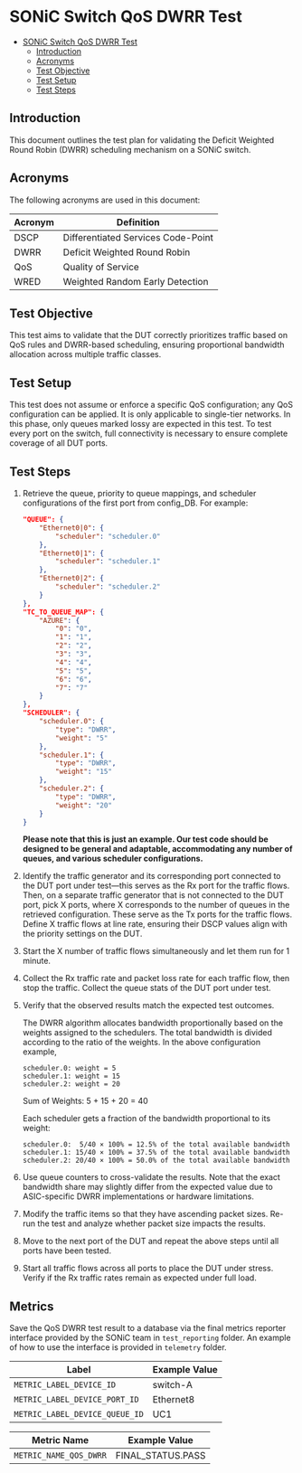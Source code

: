 # SONiC Switch QoS DWRR Test

- [SONiC Switch QoS DWRR Test](#sonic-switch-qos-dwrr-test)
  - [Introduction](#introduction)
  - [Acronyms](#acronyms)
  - [Test Objective](#test-objective)
  - [Test Setup](#test-setup)
  - [Test Steps](#test-steps)

## Introduction

This document outlines the test plan for validating the Deficit Weighted Round Robin (DWRR) scheduling mechanism on a SONiC switch.

## Acronyms

The following acronyms are used in this document:

| Acronym | Definition                           |
|---------|--------------------------------------|
| DSCP    | Differentiated Services Code-Point   |
| DWRR    | Deficit Weighted Round Robin         |
| QoS     | Quality of Service                   |
| WRED    | Weighted Random Early Detection      |

## Test Objective

This test aims to validate that the DUT correctly prioritizes traffic based on QoS rules and DWRR-based scheduling, ensuring proportional bandwidth allocation across multiple traffic classes.

## Test Setup

This test does not assume or enforce a specific QoS configuration; any QoS configuration can be applied. It is only applicable to single-tier networks. In this phase, only queues marked lossy are expected in this test. To test every port on the switch, full connectivity is necessary to ensure complete coverage of all DUT ports.

## Test Steps

1. Retrieve the queue, priority to queue mappings, and scheduler configurations of the first port from config_DB. For example:

    ```json
    "QUEUE": {
        "Ethernet0|0": {
            "scheduler": "scheduler.0"
        },
        "Ethernet0|1": {
            "scheduler": "scheduler.1"
        },
        "Ethernet0|2": {
            "scheduler": "scheduler.2"
        }
    },
    "TC_TO_QUEUE_MAP": {
        "AZURE": {
            "0": "0",
            "1": "1",
            "2": "2",
            "3": "3",
            "4": "4",
            "5": "5",
            "6": "6",
            "7": "7"
        }
    },
    "SCHEDULER": {
        "scheduler.0": {
            "type": "DWRR",
            "weight": "5"
        },
        "scheduler.1": {
            "type": "DWRR",
            "weight": "15"
        },
        "scheduler.2": {
            "type": "DWRR",
            "weight": "20"
        }
    }
    ```

   **Please note that this is just an example. Our test code should be designed to be general and adaptable, accommodating any number of queues, and various scheduler configurations.**

2. Identify the traffic generator and its corresponding port connected to the DUT port under test—this serves as the Rx port for the traffic flows. Then, on a separate traffic generator that is not connected to the DUT port, pick X ports, where X corresponds to the number of queues in the retrieved configuration. These serve as the Tx ports for the traffic flows. Define X traffic flows at line rate, ensuring their DSCP values align with the priority settings on the DUT.
3. Start the X number of traffic flows simultaneously and let them run for 1 minute.
4. Collect the Rx traffic rate and packet loss rate for each traffic flow, then stop the traffic.  Collect the queue stats of the DUT port under test.
5. Verify that the observed results match the expected test outcomes.

   The DWRR algorithm allocates bandwidth proportionally based on the weights assigned to the schedulers. The total bandwidth is divided according to the ratio of the weights. In the above configuration example,

   ```plaintext
   scheduler.0: weight = 5
   scheduler.1: weight = 15
   scheduler.2: weight = 20
   ```

   Sum of Weights: 5 + 15 + 20 = 40

   Each scheduler gets a fraction of the bandwidth proportional to its weight:

   ```plaintext
   scheduler.0:  5/40 × 100% = 12.5% of the total available bandwidth
   scheduler.1: 15/40 × 100% = 37.5% of the total available bandwidth
   scheduler.2: 20/40 × 100% = 50.0% of the total available bandwidth
   ```

6. Use queue counters to cross-validate the results. Note that the exact bandwidth share may slightly differ from the expected value due to ASIC-specific DWRR implementations or hardware limitations.
7. Modify the traffic items so that they have ascending packet sizes. Re-run the test and analyze whether packet size impacts the results.
8. Move to the next port of the DUT and repeat the above steps until all ports have been tested.
9. Start all traffic flows across all ports to place the DUT under stress. Verify if the Rx traffic rates remain as expected under full load.

## Metrics

Save the QoS DWRR test result to a database via the final metrics reporter interface provided by the SONiC team in `test_reporting` folder. An example of how to use the interface is provided in `telemetry` folder.

| Label                          | Example Value      |
| ------------------------------ | ------------------ |
| `METRIC_LABEL_DEVICE_ID`       | switch-A           |
| `METRIC_LABEL_DEVICE_PORT_ID`  | Ethernet8          |
| `METRIC_LABEL_DEVICE_QUEUE_ID` | UC1                |

| Metric Name                    | Example Value      |
| ------------------------------ | ------------------ |
| `METRIC_NAME_QOS_DWRR`         | FINAL_STATUS.PASS  |
